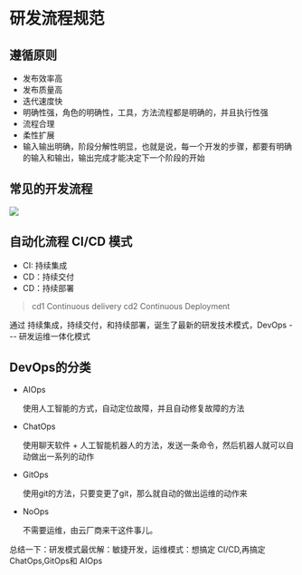 # 研发流程规范
## 遵循原则
- 发布效率高
- 发布质量高
- 迭代速度快
- 明确性强，角色的明确性，工具，方法流程都是明确的，并且执行性强
- 流程合理
- 柔性扩展
- 输入输出明确，阶段分解性明显，也就是说，每一个开发的步骤，都要有明确的输入和输出，输出完成才能决定下一个阶段的开始

## 常见的开发流程
![](https://gitee.com/shgopher/img/raw/master/%E5%BC%80%E5%8F%91%E6%B5%81%E7%A8%8B.png)

## 自动化流程 CI/CD 模式

- CI: 持续集成
- CD：持续交付
- CD：持续部署

> cd1 Continuous delivery
> cd2 Continuous Deployment

通过 持续集成，持续交付，和持续部署，诞生了最新的研发技术模式，DevOps --- 研发运维一体化模式

## DevOps的分类
- AIOps 

    使用人工智能的方式，自动定位故障，并且自动修复故障的方法
- ChatOps

    使用聊天软件 + 人工智能机器人的方法，发送一条命令，然后机器人就可以自动做出一系列的动作
- GitOps

    使用git的方法，只要变更了git，那么就自动的做出运维的动作来
- NoOps

    不需要运维，由云厂商来干这件事儿。

总结一下：研发模式最优解：敏捷开发，运维模式：想搞定 CI/CD,再搞定 ChatOps,GitOps和 AIOps




